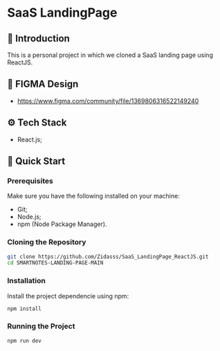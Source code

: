 # SaaS LandingPage 

## 🤖 Introduction
This is a personal project in which we cloned a SaaS landing page using ReactJS.

## 🎨 FIGMA Design
- https://www.figma.com/community/file/1369806316522149240

## ⚙️ Tech Stack
- React.js;


## 🤸 Quick Start

### Prerequisites
Make sure you have the following installed on your machine:
- Git;
- Node.js;
- npm (Node Package Manager).


### Cloning the Repository
```bash
git clone https://github.com/Zidasss/SaaS_LandingPage_ReactJS.git
cd SMARTNOTES-LANDING-PAGE-MAIN
```

### Installation
Install the project dependencie using npm:
```bash
npm install
```
### Running the Project
```bash
npm run dev
```
